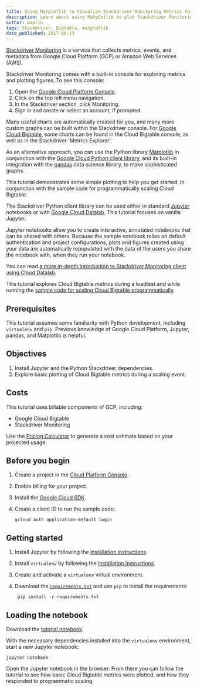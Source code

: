 ```yaml
---
title: Using Matplotlib to Visualize Stackdriver Monitoring Metrics for Cloud Bigtable
description: Learn about using Matplotlib to plot Stackdriver Monitoring metrics for Cloud Bigtable.
author: waprin
tags: Stackdriver, Bigtable, matplotlib
date_published: 2017-06-13
---
```


[Stackdriver Monitoring](https://cloud.google.com/monitoring/) is
a service that collects metrics, events, and metadata from Google Cloud Platform (GCP) or
Amazon Web Services (AWS).

Stackdriver Monitoring comes with a built-in console for exploring metrics and
plotting figures. To see this console:

1. Open the [Google Cloud Platform Console](https://console.cloud.google.com).
1. Click on the top left menu navigation.
1. In the Stackdriver section, click Monitoring.
1. Sign in and create or select an account, if prompted.

Many useful charts are automatically created for you, and many more custom
graphs can be built within the Stackdriver console. For
[Google Cloud Bigtable](https://cloud.google.com/bigtable/), some charts can
be found in the Cloud Bigtable console, as well as in the Stackdriver
'Metrics Explorer'.

As an alternative
approach, you can use the Python library [Matplotlib](https://matplotlib.org/) in conjunction with the
[Google Cloud Python client library](https://github.com/GoogleCloudPlatform/google-cloud-python/tree/master/monitoring),
and its built-in integration with the [pandas](http://pandas.pydata.org/)
data science library, to make sophisticated graphs. 

This tutorial demonstrates
some simple plotting to help you get started, in conjunction with the
sample code for programmatically scaling Cloud Bigtable.

The Stackdriver Python client library can be used either in standard
[Jupyter](http://jupyter.org/) notebooks or with
[Google Cloud Datalab](https://cloud.google.com/datalab/). This tutorial
focuses on vanilla Jupyter.

Jupyter notebooks allow you to create interactive, annotated notebooks that
can be shared with others. Because the sample notebook relies on default
authentication and project configurations, plots and figures created
using your data are automatically repopulated with the data of the users
you share the notebook with, when they run your notebook.

You can read [a more in-depth introduction to Stackdriver Monitoring
client using Cloud Datalab](https://github.com/googledatalab/notebooks/tree/master/tutorials/Stackdriver%20Monitoring).

This tutorial explores Cloud Bigtable metrics during a loadtest
and while running the [sample code for scaling Cloud Bigtable programmatically](https://github.com/GoogleCloudPlatform/python-docs-samples/tree/master/bigtable/autoscaler).

## Prerequisites

This tutorial assumes some familiarity with Python development, including
`virtualenv` and `pip`. Previous knowledge of Google Cloud Platform, Jupyter,
pandas, and Matplotlib is helpful.

## Objectives

1.  Install Jupyter and the Python Stackdriver dependencies.
1.  Explore basic plotting of Cloud Bigtable metrics during a scaling event.

## Costs

This tutorial uses billable components of GCP, including:

- Google Cloud Bigtable
- Stackdriver Monitoring

Use the [Pricing Calculator][pricing] to generate a cost estimate based on your
projected usage.

[pricing]: https://cloud.google.com/products/calculator

## Before you begin

1.  Create a project in the [Cloud Platform Console][console].
1.  Enable billing for your project.
1.  Install the [Google Cloud SDK][cloud-sdk].
1.  Create a client ID to run the sample code:

        gcloud auth application-default login

[console]: https://console.cloud.google.com/
[cloud-sdk]: https://cloud.google.com/sdk/

## Getting started

1.  Install Jupyter by following the [installation instructions](jupyter).

1. Install `virtualenv` by following the [installation instructions](virtualenv).

1. Create and activate a `virtualenv` virtual environment.

1. Download the [`requirements.txt`](requirements.txt) and use `pip` to install
the requirements:

        pip install -r requirements.txt

[jupyter]: http://jupyter.readthedocs.io/en/latest/install.html
[virutalenv]: https://virtualenv.pypa.io/en/stable/installation/

## Loading the notebook

Download the [tutorial notebook](monitoring_metrics.ipynb).

With the necessary dependencies installed into the `virtualenv` environment, start a new
Jupyter notebook:

    jupyter notebook

Open the Jupyter notebook in the browser. From there you can follow the
 tutorial to see how basic Cloud Bigtable metrics were plotted, and how they
 responded to programmatic scaling.
